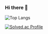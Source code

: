 ### Hi there 👋

<!--
**000sub/000sub** is a ✨ _special_ ✨ repository because its `README.md` (this file) appears on your GitHub profile.

Here are some ideas to get you started:

- 🔭 I’m currently working on ...
- 🌱 I’m currently learning ...
- 👯 I’m looking to collaborate on ...
- 🤔 I’m looking for help with ...
- 💬 Ask me about ...
- 📫 How to reach me: ...
- 😄 Pronouns: ...
- ⚡ Fun fact: ...
-->

![Top Langs](https://github-readme-stats.vercel.app/api/top-langs/?username=000sub&count_private=true&layout=compact&theme=dark)

[![Solved.ac Profile](http://mazassumnida.wtf/api/generate_badge?boj=dt2980)](https://solved.ac/dt2980)

